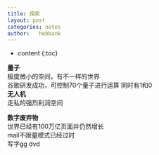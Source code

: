 ```yaml
---
title: 探索
layout: post
categories: notes
author:   hebbank
---
```

* content
{:toc}

**量子**  
极度微小的空间，有不一样的世界  
谷歌研发成功，可控制70个量子进行运算  同时有1和0  
**无人机**   
走私的强烈利润空间   





**数字废弃物**  
世界已经有100万亿页面并仍然增长  
mail不限量模式已经过时  
写字gg
dvd
